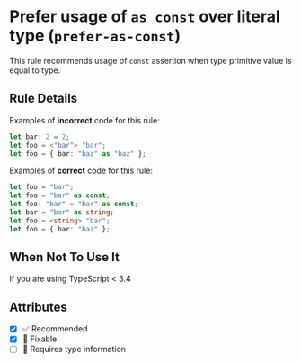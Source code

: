 # Prefer usage of `as const` over literal type (`prefer-as-const`)

This rule recommends usage of `const` assertion when type primitive value is
equal to type.

## Rule Details

Examples of **incorrect** code for this rule:

```ts
let bar: 2 = 2;
let foo = <"bar"> "bar";
let foo = { bar: "baz" as "baz" };
```

Examples of **correct** code for this rule:

```ts
let foo = "bar";
let foo = "bar" as const;
let foo: "bar" = "bar" as const;
let bar = "bar" as string;
let foo = <string> "bar";
let foo = { bar: "baz" };
```

## When Not To Use It

If you are using TypeScript < 3.4

## Attributes

- [x] ✅ Recommended
- [x] 🔧 Fixable
- [ ] 💭 Requires type information
